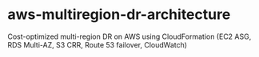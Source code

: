 # aws-multiregion-dr-architecture
Cost-optimized multi-region DR on AWS using CloudFormation (EC2 ASG, RDS Multi-AZ, S3 CRR, Route 53 failover, CloudWatch)
